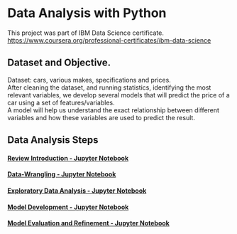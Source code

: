 # Data Analysis with Python

This project was part of IBM Data Science certificate. https://www.coursera.org/professional-certificates/ibm-data-science



##  Dataset and Objective.

Dataset: cars, various makes, specifications and prices.   <br> 
After cleaning the dataset, and running statistics, identifying the most relevant variables, we develop several models that will predict the price of a car using a set of features/variables. <br> A model will help us understand the exact relationship between different variables and how these variables are used to predict the result. 


##  Data Analysis Steps

#### [Review Introduction - Jupyter Notebook](https://github.com/DrStef/Data-Analysis-with-Python/blob/main/DA0101EN-1-Review-Introduction_v02.ipynb)

#### [Data-Wrangling - Jupyter Notebook](https://github.com/DrStef/Data-Analysis-with-Python/blob/main/DA0101EN-2-Review-Data-Wrangling-v02.ipynb)

#### [Exploratory Data Analysis - Jupyter Notebook](https://github.com/DrStef/Data-Analysis-with-Python/blob/main/DA0101EN-3-Review-Exploratory-Data-Analysis-v01.ipynb)

#### [Model Development - Jupyter Notebook](https://github.com/DrStef/Data-Analysis-with-Python/blob/main/DA0101EN-4-Review-Model-Development_v04.ipynb)

#### [Model Evaluation and Refinement - Jupyter Notebook](https://github.com/DrStef/Data-Analysis-with-Python/blob/main/DA0101EN-5-Review-Model-Evaluation-and-Refinement_v02.ipynb)

